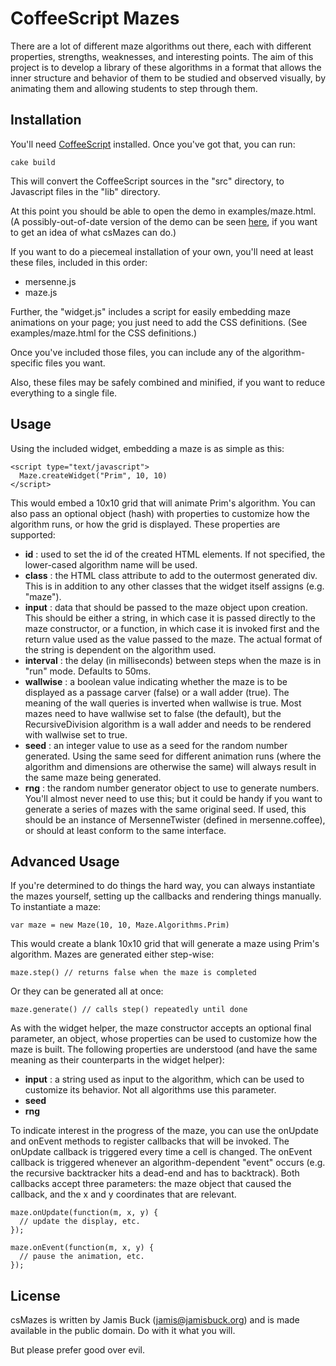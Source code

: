 CoffeeScript Mazes
==================

There are a lot of different maze algorithms out there, each with different
properties, strengths, weaknesses, and interesting points. The aim of this
project is to develop a library of these algorithms in a format that allows
the inner structure and behavior of them to be studied and observed
visually, by animating them and allowing students to step through them.


Installation
------------

You'll need [CoffeeScript](http://coffeescript.org) installed. Once you've
got that, you can run:

    cake build

This will convert the CoffeeScript sources in the "src" directory, to
Javascript files in the "lib" directory.

At this point you should be able to open the demo in examples/maze.html.
(A possibly-out-of-date version of the demo can be seen
[here](http://jamisbuck.org/mazes), if you want to get an idea of what
csMazes can do.)

If you want to do a piecemeal installation of your own, you'll need at least
these files, included in this order:

* mersenne.js
* maze.js

Further, the "widget.js" includes a script for easily embedding maze animations
on your page; you just need to add the CSS definitions. (See examples/maze.html
for the CSS definitions.)

Once you've included those files, you can include any of the algorithm-specific
files you want.

Also, these files may be safely combined and minified, if you want to reduce
everything to a single file.


Usage
-----

Using the included widget, embedding a maze is as simple as this:

    <script type="text/javascript">
      Maze.createWidget("Prim", 10, 10)
    </script>

This would embed a 10x10 grid that will animate Prim's algorithm. You can also
pass an optional object (hash) with properties to customize how the algorithm
runs, or how the grid is displayed. These properties are supported:

* **id** : used to set the id of the created HTML elements. If not specified,
  the lower-cased   algorithm name will be used.
* **class** : the HTML class attribute to add to the outermost generated
  div. This is in addition to any other classes that the widget itself
  assigns (e.g. "maze").
* **input** : data that should be passed to the maze object upon creation.
  This should be either a string, in which case it is passed directly to the
  maze constructor, or a function, in which case it is invoked first and
  the return value used as the value passed to the maze. The actual format
  of the string is dependent on the algorithm used.
* **interval** : the delay (in milliseconds) between steps when the maze
  is in "run" mode. Defaults to 50ms.
* **wallwise** : a boolean value indicating whether the maze is to be
  displayed as a passage carver (false) or a wall adder (true). The meaning
  of the wall queries is inverted when wallwise is true. Most mazes
  need to have wallwise set to false (the default), but the RecursiveDivision
  algorithm is a wall adder and needs to be rendered with wallwise set to
  true.
* **seed** : an integer value to use as a seed for the random number generated.
  Using the same seed for different animation runs (where the algorithm and
  dimensions are otherwise the same) will always result in the same maze
  being generated.
* **rng** : the random number generator object to use to generate numbers.
  You'll almost never need to use this; but it could be handy if you want to
  generate a series of mazes with the same original seed. If used, this should
  be an instance of MersenneTwister (defined in mersenne.coffee), or should
  at least conform to the same interface.

Advanced Usage
--------------

If you're determined to do things the hard way, you can always instantiate
the mazes yourself, setting up the callbacks and rendering things manually.
To instantiate a maze:

    var maze = new Maze(10, 10, Maze.Algorithms.Prim)

This would create a blank 10x10 grid that will generate a maze using Prim's
algorithm. Mazes are generated either step-wise:

    maze.step() // returns false when the maze is completed

Or they can be generated all at once:

    maze.generate() // calls step() repeatedly until done

As with the widget helper, the maze constructor accepts an optional final
parameter, an object, whose properties can be used to customize how the
maze is built. The following properties are understood (and have the same
meaning as their counterparts in the widget helper):

* **input** : a string used as input to the algorithm, which can be used to
  customize its behavior. Not all algorithms use this parameter.
* **seed**
* **rng**

To indicate interest in the progress of the maze, you can use the onUpdate and
onEvent methods to register callbacks that will be invoked. The onUpdate
callback is triggered every time a cell is changed. The onEvent callback is
triggered whenever an algorithm-dependent "event" occurs (e.g. the recursive
backtracker hits a dead-end and has to backtrack). Both callbacks accept three
parameters: the maze object that caused the callback, and the x and y coordinates
that are relevant.

    maze.onUpdate(function(m, x, y) {
      // update the display, etc.
    });

    maze.onEvent(function(m, x, y) {
      // pause the animation, etc.
    });

License
-------

csMazes is written by Jamis Buck (jamis@jamisbuck.org) and is made available
in the public domain. Do with it what you will.

But please prefer good over evil.
